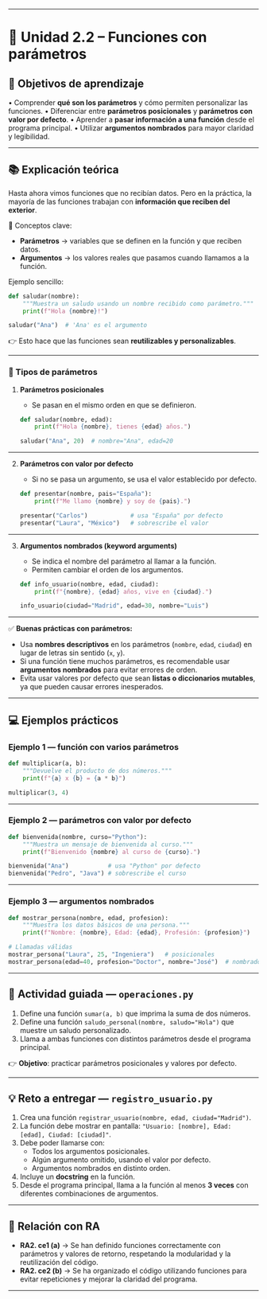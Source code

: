 
---

# 🔹 Unidad 2.2 – Funciones con parámetros

## 🎯 Objetivos de aprendizaje

• Comprender **qué son los parámetros** y cómo permiten personalizar las funciones.
• Diferenciar entre **parámetros posicionales** y **parámetros con valor por defecto**.
• Aprender a **pasar información a una función** desde el programa principal.
• Utilizar **argumentos nombrados** para mayor claridad y legibilidad.

---

## 📚 Explicación teórica

Hasta ahora vimos funciones que no recibían datos. Pero en la práctica, la mayoría de las funciones trabajan con **información que reciben del exterior**.

🔑 Conceptos clave:

* **Parámetros** → variables que se definen en la función y que reciben datos.
* **Argumentos** → los valores reales que pasamos cuando llamamos a la función.

Ejemplo sencillo:

```python
def saludar(nombre):
    """Muestra un saludo usando un nombre recibido como parámetro."""
    print(f"Hola {nombre}!")

saludar("Ana")  # 'Ana' es el argumento
```

👉 Esto hace que las funciones sean **reutilizables y personalizables**.

---

### 📌 Tipos de parámetros

1. **Parámetros posicionales**

   * Se pasan en el mismo orden en que se definieron.

   ```python
   def saludar(nombre, edad):
       print(f"Hola {nombre}, tienes {edad} años.")

   saludar("Ana", 20)  # nombre="Ana", edad=20
   ```

---

2. **Parámetros con valor por defecto**

   * Si no se pasa un argumento, se usa el valor establecido por defecto.

   ```python
   def presentar(nombre, pais="España"):
       print(f"Me llamo {nombre} y soy de {pais}.")

   presentar("Carlos")            # usa "España" por defecto
   presentar("Laura", "México")   # sobrescribe el valor
   ```

---

3. **Argumentos nombrados (keyword arguments)**

   * Se indica el nombre del parámetro al llamar a la función.
   * Permiten cambiar el orden de los argumentos.

   ```python
   def info_usuario(nombre, edad, ciudad):
       print(f"{nombre}, {edad} años, vive en {ciudad}.")

   info_usuario(ciudad="Madrid", edad=30, nombre="Luis")
   ```

---

✅ **Buenas prácticas con parámetros:**

* Usa **nombres descriptivos** en los parámetros (`nombre`, `edad`, `ciudad`) en lugar de letras sin sentido (`x`, `y`).
* Si una función tiene muchos parámetros, es recomendable usar **argumentos nombrados** para evitar errores de orden.
* Evita usar valores por defecto que sean **listas o diccionarios mutables**, ya que pueden causar errores inesperados.

---

## 💻 Ejemplos prácticos

### Ejemplo 1 — función con varios parámetros

```python
def multiplicar(a, b):
    """Devuelve el producto de dos números."""
    print(f"{a} x {b} = {a * b}")

multiplicar(3, 4)
```

---

### Ejemplo 2 — parámetros con valor por defecto

```python
def bienvenida(nombre, curso="Python"):
    """Muestra un mensaje de bienvenida al curso."""
    print(f"Bienvenido {nombre} al curso de {curso}.")

bienvenida("Ana")           # usa "Python" por defecto
bienvenida("Pedro", "Java") # sobrescribe el curso
```

---

### Ejemplo 3 — argumentos nombrados

```python
def mostrar_persona(nombre, edad, profesion):
    """Muestra los datos básicos de una persona."""
    print(f"Nombre: {nombre}, Edad: {edad}, Profesión: {profesion}")

# Llamadas válidas
mostrar_persona("Laura", 25, "Ingeniera")   # posicionales
mostrar_persona(edad=40, profesion="Doctor", nombre="José")  # nombrados
```

---

## 📝 Actividad guiada — `operaciones.py`

1. Define una función `sumar(a, b)` que imprima la suma de dos números.
2. Define una función `saludo_personal(nombre, saludo="Hola")` que muestre un saludo personalizado.
3. Llama a ambas funciones con distintos parámetros desde el programa principal.

👉 **Objetivo**: practicar parámetros posicionales y valores por defecto.

---

## 💡 Reto a entregar — `registro_usuario.py`

1. Crea una función `registrar_usuario(nombre, edad, ciudad="Madrid")`.
2. La función debe mostrar en pantalla:
   `"Usuario: [nombre], Edad: [edad], Ciudad: [ciudad]"`.
3. Debe poder llamarse con:
   * Todos los argumentos posicionales.
   * Algún argumento omitido, usando el valor por defecto.
   * Argumentos nombrados en distinto orden.
4. Incluye un **docstring** en la función.
5. Desde el programa principal, llama a la función al menos **3 veces** con diferentes combinaciones de argumentos.

---

## 📌 Relación con RA

* **RA2. ce1 (a)** → Se han definido funciones correctamente con parámetros y valores de retorno, respetando la modularidad y la reutilización del código.
* **RA2. ce2 (b)** → Se ha organizado el código utilizando funciones para evitar repeticiones y mejorar la claridad del programa.

---

